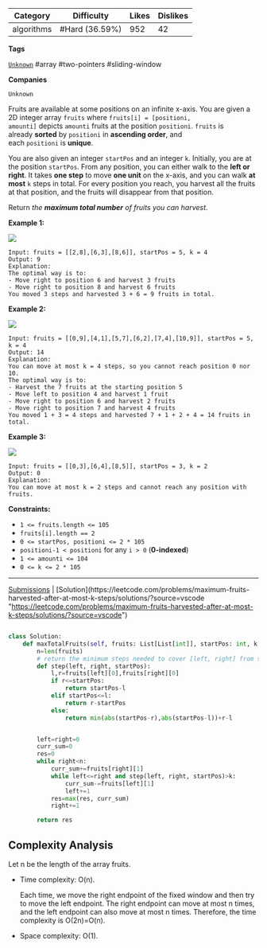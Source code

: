 
| Category   | Difficulty     | Likes | Dislikes |
| ---------- | -------------- | ----- | -------- |
| algorithms | #Hard (36.59%) | 952   | 42       |

**Tags**

[`Unknown`](https://leetcode.com/tag/Unknown?source=vscode "https://leetcode.com/tag/Unknown?source=vscode") #array #two-pointers #sliding-window 

**Companies**

`Unknown`

Fruits are available at some positions on an infinite x-axis. You are given a 2D integer array `fruits` where `fruits[i] = [positioni, amounti]` depicts `amounti` fruits at the position `positioni`. `fruits` is already **sorted** by `positioni` in **ascending order**, and each `positioni` is **unique**.

You are also given an integer `startPos` and an integer `k`. Initially, you are at the position `startPos`. From any position, you can either walk to the **left or right**. It takes **one step** to move **one unit** on the x-axis, and you can walk **at most** `k` steps in total. For every position you reach, you harvest all the fruits at that position, and the fruits will disappear from that position.

Return _the **maximum total number** of fruits you can harvest_.

**Example 1:**

![](https://assets.leetcode.com/uploads/2021/11/21/1.png)

```
Input: fruits = [[2,8],[6,3],[8,6]], startPos = 5, k = 4
Output: 9
Explanation: 
The optimal way is to:
- Move right to position 6 and harvest 3 fruits
- Move right to position 8 and harvest 6 fruits
You moved 3 steps and harvested 3 + 6 = 9 fruits in total.
```

**Example 2:**

![](https://assets.leetcode.com/uploads/2021/11/21/2.png)

```
Input: fruits = [[0,9],[4,1],[5,7],[6,2],[7,4],[10,9]], startPos = 5, k = 4
Output: 14
Explanation: 
You can move at most k = 4 steps, so you cannot reach position 0 nor 10.
The optimal way is to:
- Harvest the 7 fruits at the starting position 5
- Move left to position 4 and harvest 1 fruit
- Move right to position 6 and harvest 2 fruits
- Move right to position 7 and harvest 4 fruits
You moved 1 + 3 = 4 steps and harvested 7 + 1 + 2 + 4 = 14 fruits in total.
```

**Example 3:**

![](https://assets.leetcode.com/uploads/2021/11/21/3.png)

```
Input: fruits = [[0,3],[6,4],[8,5]], startPos = 3, k = 2
Output: 0
Explanation:
You can move at most k = 2 steps and cannot reach any position with fruits.
```

**Constraints:**

- `1 <= fruits.length <= 105`
- `fruits[i].length == 2`
- `0 <= startPos, positioni <= 2 * 105`
- `positioni-1 < positioni` for any `i > 0` (**0-indexed**)
- `1 <= amounti <= 104`
- `0 <= k <= 2 * 105`

---

[Submissions](https://leetcode.com/problems/maximum-fruits-harvested-after-at-most-k-steps/submissions/?source=vscode "https://leetcode.com/problems/maximum-fruits-harvested-after-at-most-k-steps/submissions/?source=vscode") | [Solution](https://leetcode.com/problems/maximum-fruits-harvested-after-at-most-k-steps/solutions/?source=vscode "https://leetcode.com/problems/maximum-fruits-harvested-after-at-most-k-steps/solutions/?source=vscode")

```python

class Solution:
    def maxTotalFruits(self, fruits: List[List[int]], startPos: int, k: int) -> int:
        n=len(fruits)
        # return the minimum steps needed to cover [left, right] from startPos
        def step(left, right, startPos):
            l,r=fruits[left][0],fruits[right][0]
            if r<=startPos:
                return startPos-l
            elif startPos<=l:
                return r-startPos
            else:
                return min(abs(startPos-r),abs(startPos-l))+r-l


        left=right=0
        curr_sum=0
        res=0
        while right<n:
            curr_sum+=fruits[right][1]
            while left<=right and step(left, right, startPos)>k:
                curr_sum-=fruits[left][1]
                left+=1
            res=max(res, curr_sum)
            right+=1

        return res

```

## Complexity Analysis

Let n be the length of the array fruits.

- Time complexity: O(n).
    
    Each time, we move the right endpoint of the fixed window and then try to move the left endpoint. The right endpoint can move at most n times, and the left endpoint can also move at most n times. Therefore, the time complexity is O(2n)=O(n).
    
- Space complexity: O(1).